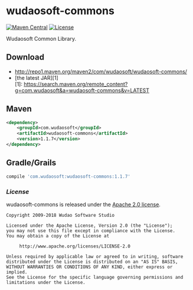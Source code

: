 # wudaosoft-commons
[![Maven Central](https://maven-badges.herokuapp.com/maven-central/com.wudaosoft/wudaosoft-commons/badge.svg)](https://maven-badges.herokuapp.com/maven-central/com.wudaosoft/wudaosoft-commons/)
[![License](https://img.shields.io/badge/license-Apache%202-4EB1BA.svg)](https://www.apache.org/licenses/LICENSE-2.0.html)

Wudaosoft Common Library.

## Download

- http://repo1.maven.org/maven2/com/wudaosoft/wudaosoft-commons/  
- [the latest JAR][1]  
[1]: https://search.maven.org/remote_content?g=com.wudaosoft&a=wudaosoft-commons&v=LATEST

## Maven

```xml
<dependency>
    <groupId>com.wudaosoft</groupId>
    <artifactId>wudaosoft-commons</artifactId>
    <version>1.1.7</version>
</dependency>
```
## Gradle/Grails

``` groovy
compile 'com.wudaosoft:wudaosoft-commons:1.1.7'
```
### *License*

wudaosoft-commons is released under the [Apache 2.0 license](LICENSE).

```
Copyright 2009-2018 Wudao Software Studio

Licensed under the Apache License, Version 2.0 (the "License");
you may not use this file except in compliance with the License.
You may obtain a copy of the License at

     http://www.apache.org/licenses/LICENSE-2.0

Unless required by applicable law or agreed to in writing, software
distributed under the License is distributed on an "AS IS" BASIS,
WITHOUT WARRANTIES OR CONDITIONS OF ANY KIND, either express or implied.
See the License for the specific language governing permissions and
limitations under the License.
```
